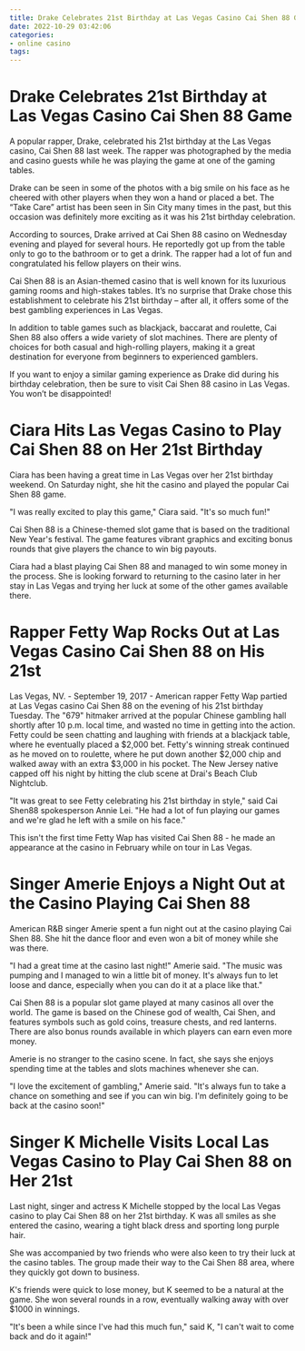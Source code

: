 ```yaml
---
title: Drake Celebrates 21st Birthday at Las Vegas Casino Cai Shen 88 Game 
date: 2022-10-29 03:42:06
categories:
- online casino
tags:
---
```



#  Drake Celebrates 21st Birthday at Las Vegas Casino Cai Shen 88 Game 

A popular rapper, Drake, celebrated his 21st birthday at the Las Vegas casino, Cai Shen 88 last week. The rapper was photographed by the media and casino guests while he was playing the game at one of the gaming tables.

Drake can be seen in some of the photos with a big smile on his face as he cheered with other players when they won a hand or placed a bet. The “Take Care” artist has been seen in Sin City many times in the past, but this occasion was definitely more exciting as it was his 21st birthday celebration.

According to sources, Drake arrived at Cai Shen 88 casino on Wednesday evening and played for several hours. He reportedly got up from the table only to go to the bathroom or to get a drink. The rapper had a lot of fun and congratulated his fellow players on their wins.

Cai Shen 88 is an Asian-themed casino that is well known for its luxurious gaming rooms and high-stakes tables. It’s no surprise that Drake chose this establishment to celebrate his 21st birthday – after all, it offers some of the best gambling experiences in Las Vegas.

In addition to table games such as blackjack, baccarat and roulette, Cai Shen 88 also offers a wide variety of slot machines. There are plenty of choices for both casual and high-rolling players, making it a great destination for everyone from beginners to experienced gamblers.

If you want to enjoy a similar gaming experience as Drake did during his birthday celebration, then be sure to visit Cai Shen 88 casino in Las Vegas. You won’t be disappointed!

#  Ciara Hits Las Vegas Casino to Play Cai Shen 88 on Her 21st Birthday 

Ciara has been having a great time in Las Vegas over her 21st birthday weekend. On Saturday night, she hit the casino and played the popular Cai Shen 88 game.

"I was really excited to play this game," Ciara said. "It's so much fun!"

Cai Shen 88 is a Chinese-themed slot game that is based on the traditional New Year's festival. The game features vibrant graphics and exciting bonus rounds that give players the chance to win big payouts.

Ciara had a blast playing Cai Shen 88 and managed to win some money in the process. She is looking forward to returning to the casino later in her stay in Las Vegas and trying her luck at some of the other games available there.

#  Rapper Fetty Wap Rocks Out at Las Vegas Casino Cai Shen 88 on His 21st 
Las Vegas, NV. - September 19, 2017 - American rapper Fetty Wap partied at Las Vegas casino Cai Shen 88 on the evening of his 21st birthday Tuesday.
The "679" hitmaker arrived at the popular Chinese gambling hall shortly after 10 p.m. local time, and wasted no time in getting into the action. Fetty could be seen chatting and laughing with friends at a blackjack table, where he eventually placed a $2,000 bet. 
Fetty's winning streak continued as he moved on to roulette, where he put down another $2,000 chip and walked away with an extra $3,000 in his pocket. The New Jersey native capped off his night by hitting the club scene at Drai's Beach Club Nightclub.

"It was great to see Fetty celebrating his 21st birthday in style," said Cai Shen88 spokesperson Annie Lei. "He had a lot of fun playing our games and we're glad he left with a smile on his face."

This isn't the first time Fetty Wap has visited Cai Shen 88 - he made an appearance at the casino in February while on tour in Las Vegas.

#  Singer Amerie Enjoys a Night Out at the Casino Playing Cai Shen 88 

American R&B singer Amerie spent a fun night out at the casino playing Cai Shen 88. She hit the dance floor and even won a bit of money while she was there.

"I had a great time at the casino last night!" Amerie said. "The music was pumping and I managed to win a little bit of money. It's always fun to let loose and dance, especially when you can do it at a place like that."

Cai Shen 88 is a popular slot game played at many casinos all over the world. The game is based on the Chinese god of wealth, Cai Shen, and features symbols such as gold coins, treasure chests, and red lanterns. There are also bonus rounds available in which players can earn even more money.

Amerie is no stranger to the casino scene. In fact, she says she enjoys spending time at the tables and slots machines whenever she can.

"I love the excitement of gambling," Amerie said. "It's always fun to take a chance on something and see if you can win big. I'm definitely going to be back at the casino soon!"

#  Singer K Michelle Visits Local Las Vegas Casino to Play Cai Shen 88 on Her 21st

Last night, singer and actress K Michelle stopped by the local Las Vegas casino to play Cai Shen 88 on her 21st birthday. K was all smiles as she entered the casino, wearing a tight black dress and sporting long purple hair.

She was accompanied by two friends who were also keen to try their luck at the casino tables. The group made their way to the Cai Shen 88 area, where they quickly got down to business.

K's friends were quick to lose money, but K seemed to be a natural at the game. She won several rounds in a row, eventually walking away with over $1000 in winnings.

"It's been a while since I've had this much fun," said K, "I can't wait to come back and do it again!"